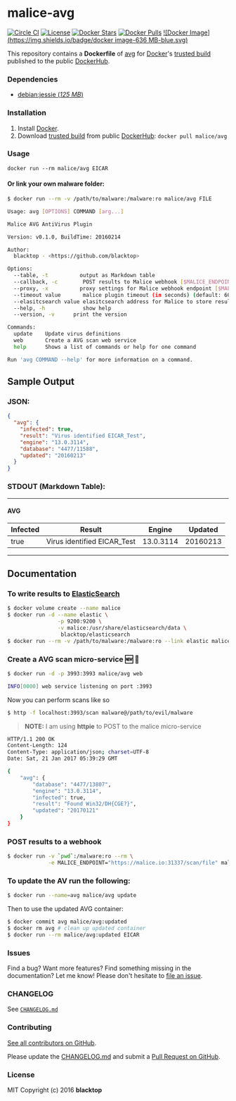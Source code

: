 malice-avg
==========

[![Circle CI](https://circleci.com/gh/maliceio/malice-avg.png?style=shield)](https://circleci.com/gh/maliceio/malice-avg)
[![License](http://img.shields.io/:license-mit-blue.svg)](http://doge.mit-license.org)
[![Docker Stars](https://img.shields.io/docker/stars/malice/avg.svg)](https://hub.docker.com/r/malice/avg/)
[![Docker Pulls](https://img.shields.io/docker/pulls/malice/avg.svg)](https://hub.docker.com/r/malice/avg/)
[![Docker Image](https://img.shields.io/badge/docker image-636 MB-blue.svg)](https://hub.docker.com/r/malice/avg/)

This repository contains a **Dockerfile** of [avg](http://www.avg.net/lang/en/) for [Docker](https://www.docker.io/)'s [trusted build](https://index.docker.io/u/malice/avg/) published to the public [DockerHub](https://index.docker.io/).

### Dependencies

-	[debian:jessie (*125 MB*\)](https://index.docker.io/_/debian/)

### Installation

1.	Install [Docker](https://www.docker.io/).
2.	Download [trusted build](https://hub.docker.com/r/malice/avg/) from public [DockerHub](https://hub.docker.com): `docker pull malice/avg`

### Usage

```
docker run --rm malice/avg EICAR
```

#### Or link your own malware folder:

```bash
$ docker run --rm -v /path/to/malware:/malware:ro malice/avg FILE

Usage: avg [OPTIONS] COMMAND [arg...]

Malice AVG AntiVirus Plugin

Version: v0.1.0, BuildTime: 20160214

Author:
  blacktop - <https://github.com/blacktop>

Options:
  --table, -t	       output as Markdown table
  --callback, -c	    POST results to Malice webhook [$MALICE_ENDPOINT]
  --proxy, -x	       proxy settings for Malice webhook endpoint [$MALICE_PROXY]
  --timeout value       malice plugin timeout (in seconds) (default: 60) [$MALICE_TIMEOUT]    
  --elasitcsearch value elasitcsearch address for Malice to store results [$MALICE_ELASTICSEARCH]   
  --help, -h	        show help
  --version, -v	     print the version

Commands:
  update	Update virus definitions
  web       Create a AVG scan web service  
  help		Shows a list of commands or help for one command

Run 'avg COMMAND --help' for more information on a command.
```

## Sample Output

### JSON:

```json
{
  "avg": {
    "infected": true,
    "result": "Virus identified EICAR_Test",
    "engine": "13.0.3114",
    "database": "4477/11588",
    "updated": "20160213"
  }
}
```

### STDOUT (Markdown Table):

---

#### AVG

| Infected | Result                      | Engine    | Updated  |
|----------|-----------------------------|-----------|----------|
| true     | Virus identified EICAR_Test | 13.0.3114 | 20160213 |

---

Documentation
-------------

### To write results to [ElasticSearch](https://www.elastic.co/products/elasticsearch)

```bash
$ docker volume create --name malice
$ docker run -d --name elastic \
                -p 9200:9200 \
                -v malice:/usr/share/elasticsearch/data \
                 blacktop/elasticsearch
$ docker run --rm -v /path/to/malware:/malware:ro --link elastic malice/avg -t FILE
```

### Create a AVG scan micro-service :new: :construction:

```bash
$ docker run -d -p 3993:3993 malice/avg web

INFO[0000] web service listening on port :3993
```

Now you can perform scans like so

```bash
$ http -f localhost:3993/scan malware@/path/to/evil/malware
```

> **NOTE:** I am using **httpie** to POST to the malice micro-service

```bash
HTTP/1.1 200 OK
Content-Length: 124
Content-Type: application/json; charset=UTF-8
Date: Sat, 21 Jan 2017 05:39:29 GMT

{
    "avg": {
        "database": "4477/13807",
        "engine": "13.0.3114",
        "infected": true,
        "result": "Found Win32/DH{CGE?}",
        "updated": "20170121"
    }
}
```

### POST results to a webhook

```bash
$ docker run -v `pwd`:/malware:ro --rm \
             -e MALICE_ENDPOINT="https://malice.io:31337/scan/file" malice/avg --callback evil.malware
```

### To update the AV run the following:

```bash
$ docker run --name=avg malice/avg update
```

Then to use the updated AVG container:

```bash
$ docker commit avg malice/avg:updated
$ docker rm avg # clean up updated container
$ docker run --rm malice/avg:updated EICAR
```

### Issues

Find a bug? Want more features? Find something missing in the documentation? Let me know! Please don't hesitate to [file an issue](https://github.com/maliceio/malice-avg/issues/new).

### CHANGELOG

See [`CHANGELOG.md`](https://github.com/maliceio/malice-avg/blob/master/CHANGELOG.md)

### Contributing

[See all contributors on GitHub](https://github.com/maliceio/malice-avg/graphs/contributors).

Please update the [CHANGELOG.md](https://github.com/maliceio/malice-avg/blob/master/CHANGELOG.md) and submit a [Pull Request on GitHub](https://help.github.com/articles/using-pull-requests/).

### License

MIT Copyright (c) 2016 **blacktop**
